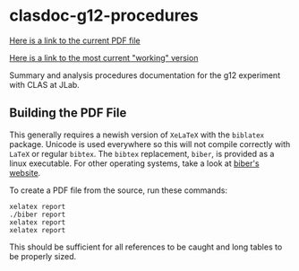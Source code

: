 clasdoc-g12-procedures
======================

[Here is a link to the current PDF file](https://clasweb.jlab.org/rungroups/g12/wiki/index.php/File:G12_procedures.pdf)

[Here is a link to the most current "working" version](https://clasweb.jlab.org/rungroups/g12/wiki/index.php/File:G12_procedures_working_version.pdf)

Summary and analysis procedures documentation for the g12 experiment with CLAS at JLab.

Building the PDF File
---------------------

This generally requires a newish version of ``XeLaTeX`` with the ``biblatex`` package. Unicode is used everywhere so this will not compile correctly with ``LaTeX`` or regular ``bibtex``. The ``bibtex`` replacement, ``biber``, is provided as a linux executable. For other operating systems, take a look at [biber's website](http://biblatex-biber.sourceforge.net/).

To create a PDF file from the source, run these commands:

    xelatex report
    ./biber report
    xelatex report
    xelatex report

This should be sufficient for all references to be caught and long tables to be properly sized.
